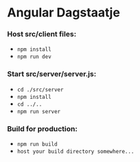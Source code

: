 # Angular Dagstaatje

### Host src/client files:

- ```npm install```
- ```npm run dev```

### Start src/server/server.js:

- ```cd ./src/server```
- ```npm install```
- ```cd ../..```
- ```npm run server```

### Build for production:

- ```npm run build```
- ```host your build directory somewhere...```
